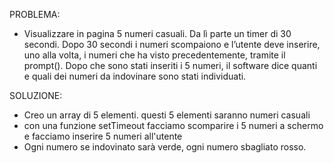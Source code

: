 PROBLEMA:
- Visualizzare in pagina 5 numeri casuali. Da lì parte un timer di 30 secondi.
Dopo 30 secondi i numeri scompaiono e l’utente deve inserire, uno alla volta, i numeri che ha visto precedentemente, tramite il prompt().
Dopo che sono stati inseriti i 5 numeri, il software dice quanti e quali dei numeri da indovinare sono stati individuati.

SOLUZIONE:
- Creo un array di 5 elementi. questi 5 elementi saranno numeri casuali
- con una funzione setTimeout facciamo scomparire i 5 numeri a schermo e facciamo inserire 5 numeri all'utente
- Ogni numero se indovinato sarà verde, ogni numero sbagliato rosso.